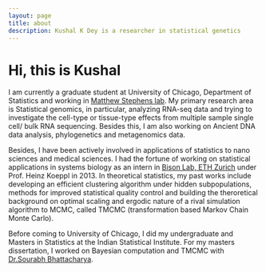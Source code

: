 ```yaml
---
layout: page
title: about
description: Kushal K Dey is a researcher in statistical genetics
---
```


# Hi, this is Kushal

I am currently a graduate student at University of Chicago, Department of Statistics and working in [Matthew Stephens lab](http://stephenslab.uchicago.edu/). My primary research area is Statistical genomics, in particular, analyzing RNA-seq data and trying to investigate the cell-type or tissue-type effects from multiple sample single cell/ bulk RNA sequencing. Besides this, I am also working on Ancient DNA data analysis, phylogenetics and metagenomics data.

Besides, I have been actively involved in applications of statistics to nano sciences and medical sciences. I had the fortune of working on statistical applications in systems biology as an intern in [Bison Lab, ETH Zurich](http://www.bison.ethz.ch/people/heinz_koeppl/heinz_koeppl) under Prof. Heinz Koeppl in 2013. In theoretical statistics, my past works include developing an efficient clustering algorithm  under hidden subpopulations, methods for improved statistical quality control and building the theroretical background on optimal scaling and ergodic nature of a rival simulation algorithm to MCMC, called TMCMC (transformation based Markov Chain Monte Carlo). 

Before coming to University of Chicago, I did my undergraduate and Masters in Statistics at the Indian Statistical Institute. For my masters dissertation, I worked on Bayesian computation and TMCMC with [Dr.Sourabh Bhattacharya](http://www.isical.ac.in/~biru/sb.html).

